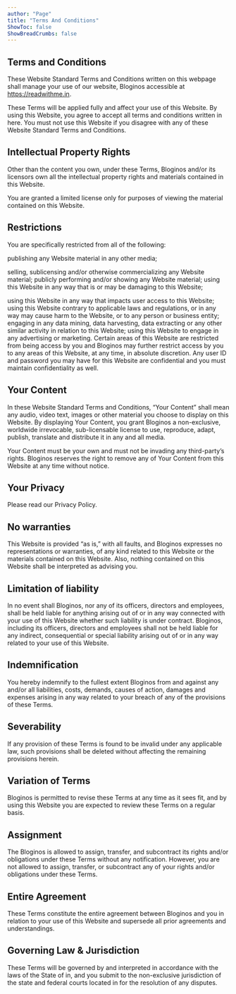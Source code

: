 ```yaml
---
author: "Page"
title: "Terms And Conditions"
ShowToc: false
ShowBreadCrumbs: false
---
```



## Terms and Conditions
These Website Standard Terms and Conditions written on this webpage shall manage your use of our website, Bloginos accessible at https://readwithme.in.


These Terms will be applied fully and affect your use of this Website. By using this Website, you agree to accept all terms and conditions written in here. You must not use this Website if you disagree with any of these Website Standard Terms and Conditions.

## Intellectual Property Rights
Other than the content you own, under these Terms, Bloginos and/or its licensors own all the intellectual property rights and materials contained in this Website.



You are granted a limited license only for purposes of viewing the material contained on this Website.

## Restrictions
You are specifically restricted from all of the following:

publishing any Website material in any other media;

selling, sublicensing and/or otherwise commercializing any Website material;
publicly performing and/or showing any Website material;
using this Website in any way that is or may be damaging to this Website;

using this Website in any way that impacts user access to this Website;
using this Website contrary to applicable laws and regulations, or in any way may cause harm to the Website, or to any person or business entity;
engaging in any data mining, data harvesting, data extracting or any other similar activity in relation to this Website;
using this Website to engage in any advertising or marketing.
Certain areas of this Website are restricted from being access by you and Bloginos may further restrict access by you to any areas of this Website, at any time, in absolute discretion. Any user ID and password you may have for this Website are confidential and you must maintain confidentiality as well.

## Your Content
In these Website Standard Terms and Conditions, “Your Content” shall mean any audio, video text, images or other material you choose to display on this Website. By displaying Your Content, you grant Bloginos a non-exclusive, worldwide irrevocable, sub-licensable license to use, reproduce, adapt, publish, translate and distribute it in any and all media.


Your Content must be your own and must not be invading any third-party’s rights. Bloginos reserves the right to remove any of Your Content from this Website at any time without notice.

## Your Privacy
Please read our Privacy Policy.

## No warranties
This Website is provided “as is,” with all faults, and Bloginos expresses no representations or warranties, of any kind related to this Website or the materials contained on this Website. Also, nothing contained on this Website shall be interpreted as advising you.


## Limitation of liability
In no event shall Bloginos, nor any of its officers, directors and employees, shall be held liable for anything arising out of or in any way connected with your use of this Website whether such liability is under contract. Bloginos, including its officers, directors and employees shall not be held liable for any indirect, consequential or special liability arising out of or in any way related to your use of this Website.

## Indemnification
You hereby indemnify to the fullest extent Bloginos from and against any and/or all liabilities, costs, demands, causes of action, damages and expenses arising in any way related to your breach of any of the provisions of these Terms.

## Severability
If any provision of these Terms is found to be invalid under any applicable law, such provisions shall be deleted without affecting the remaining provisions herein.


## Variation of Terms
Bloginos is permitted to revise these Terms at any time as it sees fit, and by using this Website you are expected to review these Terms on a regular basis.

## Assignment
The Bloginos is allowed to assign, transfer, and subcontract its rights and/or obligations under these Terms without any notification. However, you are not allowed to assign, transfer, or subcontract any of your rights and/or obligations under these Terms.

## Entire Agreement
These Terms constitute the entire agreement between Bloginos and you in relation to your use of this Website and supersede all prior agreements and understandings.


## Governing Law & Jurisdiction
These Terms will be governed by and interpreted in accordance with the laws of the State of in, and you submit to the non-exclusive jurisdiction of the state and federal courts located in for the resolution of any disputes.